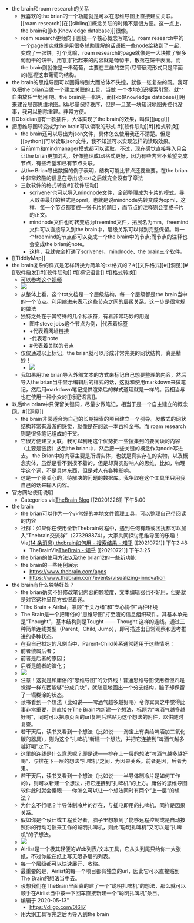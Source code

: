 - the brain和roam research的关系
    - 我喜欢的the brian的一个功能就是可以在思维导图上直接建立关联。[[roam research]]在[[sibling]]概念关联的时候不是很方便。这一点上，the brain和[[kb(Knowledge database)]]很像。
    - roam research更倾向于围绕一个核心概念写笔记。roam research中的一个page其实就像是用很多辅助理解的话语把一些node给粘到了一起，变成了一张饼。打个比喻，roam research的page就像是一大块撒了很多葡萄干的饼干，用’[[]]“括起来的内容就是葡萄干，散落在饼干表面。而the brain则就像是一串葡萄，主要在三维的空间(尽管展现形式只是平面的)巡视这串葡萄的结构。
- the brain的思维导图可以画得特别大而总体不失控，就像一张复杂的网。我可以把the  brian当做一个建立关联的工具，当做 一个本地知识搜索引擎。就^^自由放任^^地用 吧。the brain是一张网，而[[kb(Knowledge database)]]用来建设局部思维地图。kb尽量保持秩序，但是一旦某一块知识地图失控也没事，我可以删除重建。非常方便。
- [[Obsidian]]有一款插件，大体实现了the brain的效果，叫做[[juggl]]
- 把思维导图转变成为the brain可以读取的形式 #[[软件联动]]#[[格式转换]]
    - the brain还可以导出为json文件，具体怎么使用我还不清楚。但是[[python]]可以读取json文件，我不知道可以实现怎样的读取效果。
    - 目前mm和mindmanager模式都可以读取，不过，现在感觉直接导入只会让the brian更加混乱，好像整理成txt格式更好，因为有些内容不希望变成节点，有些希望和已有节点关联。
    - 从the Brian导出数据的例子表明，结构可能比节点还要重要。在the brian中非常炫酷的信息在导出成text之后就完全没有了章法
    - 三款软件的格式转变#[[软件联动]]
        - scrivener也可以导入mindnode文件，全部整理成为卡片的模式。导入效果最好的格式是opml，也就是说mindnode先转变成为opml，这样，每一个节点都变成一张卡片的题目，而节点的注释则会变成卡片的正文。
        - mindnode文件也可转变成为freemind文件，拓展名为mm。freemind文件可以直接导入到the brain中，层级关系可以得到完整保留。每一个freemind的节点都可以变成一个the brain中的节点;而节点的注释也会变成the brian的note。
        - 这样，我就完全打通了scrivener、mindnode、the brain三个软件。
- [[TiddlyMap]]
- the brain复杂的样式是怎样转换为简单的txt格式的？#[[文件格式]]#[[洞见]]#[[软件启发]]#[[软件联动]] #[[标记语言]] #[[格式转换]]
    - [可以参考这个视频](https://www.thebrain.com/support/tutorials#importing-and-exporting)
    - ![](https://firebasestorage.googleapis.com/v0/b/firescript-577a2.appspot.com/o/imgs%2Fapp%2Fxinyiheng%2FXY1n4pKjaz.png?alt=media&token=776809d0-5ded-4b68-a638-5b4e4082851a)
    - 从整体上看，这个txt文档是一个层级结构，每一个层级都是the brain当中的一个节点。利用缩进来表示这些节点之间的层级关系。这一步是很常规的做法
    - 独特之处在于其特殊的几个标识符，有着非常巧妙的用途
        - 图中steve jobs这个节点为例，|代表着标签
        - +代表着网址链接
        - -代表着note
        - #代表着关联的节点
    - 仅仅通过以上标记，the brian就可以形成非常完美的网状结构，真是精妙！
        - ![](https://firebasestorage.googleapis.com/v0/b/firescript-577a2.appspot.com/o/imgs%2Fapp%2Fxinyiheng%2FWx4bNJVlQo.png?alt=media&token=00ef94ad-30db-418e-bf32-2bc75d45d6e7)
    - 我如果用the brian导入外部文本的方式来标记自己想要整理的内容，然后导入the brian当中显示编辑后的样式的话，这就和使用markdown来做笔记，然后用markdown笔记提供渲染后的样式道理就是一样的。我相当与也在使用一种小众的[[标记语言]]。
- 以后the brian中只保留关键词，尽量少做笔记，相当于是一个自主建立的概念网。#[[洞见]]
    - the brain非常适合为自己的长期探索的项目建立一个引导。发散式的网状结构非常有漫游的感觉，就像是在阅读一本百科全书。而 roam research则是很多笔记组成的干货。
    - 它很方便建立关联，我可以利用这个优势把一些搜集到的要阅读的内容（主要是链接）放到the brian中，然后把一些关键的概念作为node写进去。 the Brian中的内容主要是所谓实体，也就是真实存在的实物，以及概念实体，虽然是看不到摸不着的，但是却真实影响人的思维，比如，物理学这个词，不是具体东西，但是对人有各种影响。
    - 这是一个我关心的，待解决的问题的数据库。我争取在这个工具里只用我自己的话来输入内容。
- 官方网站使用说明
    - Categories
via[TheBrain Blog](https://www.thebrain.com/blog?page=3)
[[20201226]] 下午5:00
-  the brain
    - the brian可以作为一个非常好的本地文件管理工具，可以整理自己待阅读的内容
    - 社群：如果你在使用全新Thebrain过程中，遇到任何有趣或困扰都可以加入“Thebrain交流群”（273298874），大家共同探讨思维导图的乐趣！
Via[(14 条消息) thebrain如何用 - 搜索结果 - 知乎](https://www.zhihu.com/search?q=thebrain%E5%A6%82%E4%BD%95%E7%94%A8&utm_content=search_relatedsearch&type=content) [[20210721]] 下午2:48
        - TheBrainVia[TheBrain - 知乎](https://www.zhihu.com/topic/19583518/hot) [[20210721]] 下午3:25
    - the brian的使用方法以及the brian12的一些新功能
    - the brain的一些用例展示
        - https://www.thebrain.com/apps
        - https://www.thebrain.com/events/visualizing-innovation
- the brain有什么独特好处？
    - the brian确实不好修改笔记内容的颗粒度，文本编辑器也不好用，但是就是对它这种呈现方式很着迷。
    - "The Brain + Airlist，兼顾“千头万绪”和“专心协作”两种环境
    - The Brain是一个把庸俗的“思维导图”打至渣的信息组织软件。其基本单元是“Thought”，基本结构则是Tought —— Thought 这样的连线。通过三种简单连线类型（Parent，Child, Jump），即可描述出日常观察和思考推进的多种状态。
    - 在我自己拟定的凡例当中，Parent-Child关系通常适用于这些情况：
    - 前者统属后者；
    - 前者是后者的原因；
    - 后者是前者的演化；
    - ![](https://firebasestorage.googleapis.com/v0/b/firescript-577a2.appspot.com/o/imgs%2Fapp%2Fxinyiheng%2FzxYbtDyStL.png?alt=media&token=cc446efe-5add-419b-869e-80407b7bf152)
    - 注意！这就是和庸俗的“思维导图”的分界线！普通思维导图使用者但凡是觉得一样东西能够“分成几块”，就随意地画出一个分支结构，脑子却保留了一塌糊涂的状态。
    - 读书看到一个想法（比如说——啤酒气越多越好喝）令你冥冥之中觉得此事非常重要，则直接在The Brain内新建一个想法，标题为“啤酒气越多越好喝”，同时可以把原页面的url复制后粘贴为这个想法的附件，以供随时复查。
    - 若干天后，读书又看到一个想法（比如说——淘宝上有卖给啤酒加二氧化碳的器具），则为这个“扎啤机“新建一个想法，并把它连接到“啤酒气越多越好喝”之下。
    - 这里的连线是什么意思呢？即是说——排在上一层的想法“啤酒气越多越好喝”，与排在下一层的想法“扎啤机“之间，为因果关系。前者是因，后者为果。
    - 若干天后，读书又看到一个想法（比如说——半导体制冷片是如何工作的），则可以新建一个想法，把它连接到“扎啤机“的上方。庸俗的思维导图软件此时就会傻眼——你怎么可以让一个想法同时有两个“上一层”的想法？
    - 为什么不行呢？半导体制冷片的存在，与插电即用的扎啤机，同样是因果关系。
    - 假如你是个设计或工程爱好者，脑子里想象到了能够远程控制或是自动按照你的行动习惯来工作的聪明扎啤机，则此“聪明扎啤机”又可以是“扎啤机”的子想法。
    - ![](https://firebasestorage.googleapis.com/v0/b/firescript-577a2.appspot.com/o/imgs%2Fapp%2Fxinyiheng%2Fq56vG-jlJw.png?alt=media&token=353ae896-46f2-496f-b0a5-a95be53243ff)
    - Airlist是一个极其轻便的Web列表/文本工具，它从头到尾只给你一大张纸，不过你能在纸上写无限多层的列表。
    - 每一个层级都可以快速展开、收缩。
    - 最重要的是，Airlist的每一个项目都有独立的url，因此它可以直接贴到The Brain的想法当中去。
    - 设想我们在TheBrain里面真的建了一个“聪明扎啤机”的想法，那么就可以顺手在Airlist当中按一下回车直接新建一个“聪明扎啤机”条目。
    - 编辑于 2020-05-13"
        - https://diigo.com/0l6li7
    - 用大纲工具写完之后再导入到the brain
